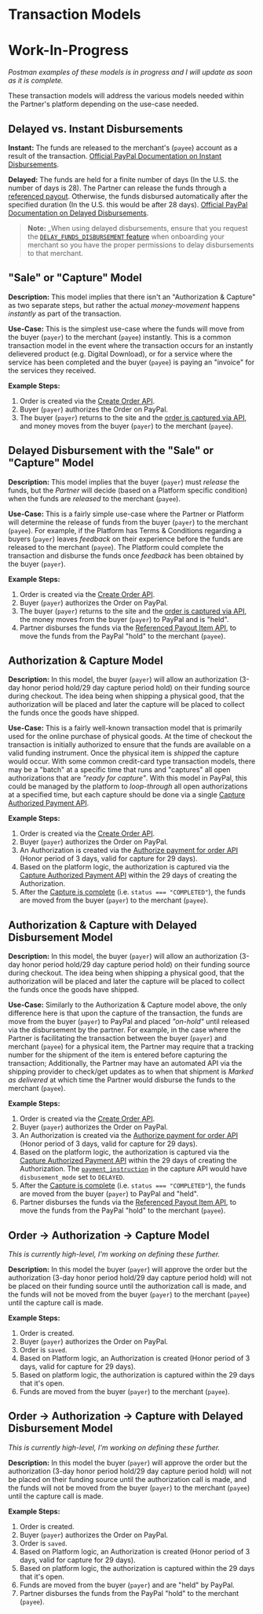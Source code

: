 # Transaction Models

# Work-In-Progress

*Postman examples of these models is in progress and I will update as soon as it is complete.*

These transaction models will address the various models needed within the Partner's platform depending on the use-case needed.

## Delayed vs. Instant Disbursements

**Instant:** The funds are released to the merchant's (`payee`) account as a result of the transaction. [Official PayPal Documentation on Instant Disbursements](https://developer.paypal.com/docs/commerce-platform/v1/payouts/instant/ "Official PayPal Documentation").

**Delayed:** The funds are held for a finite number of days (In the U.S. the number of days is 28). The Partner can release the funds through a [referenced payout](https://developer.paypal.com/docs/api/referenced-payouts/v1/#referenced-payouts-items_create "Official PayPal Documentation"). Otherwise, the funds disbursed automatically after the specified duration (In the U.S. this would be after 28 days). [Official PayPal Documentation on Delayed Disbursements](https://developer.paypal.com/docs/commerce-platform/v1/payouts/delayed-disbursement/?mark=delayed%20 "Official PayPal Documentation").

> **Note:** _When using delayed disbursements, ensure that you request the [`DELAY_FUNDS_DISBURSEMENT` feature](https://developer.paypal.com/docs/api/partner-referrals/v2/#definition-third_party_details "Official PayPal Documentation") when onboarding your merchant so you have the proper permissions to delay disbursements to that merchant.

## "Sale" or "Capture" Model

**Description:** This model implies that there isn't an "Authorization & Capture" as two separate steps, but rather the actual *money-movement* happens *instantly* as part of the transaction.

**Use-Case:** This is the simplest use-case where the funds will move from the buyer (`payer`) to the merchant (`payee`) instantly.  This is a common transaction model in the event where the transaction occurs for an instantly delievered product (e.g. Digital Download), or for a service where the service has been completed and the buyer (`payee`) is paying an "invoice" for the services they received.

**Example Steps:**
1. Order is created via the [Create Order API](https://developer.paypal.com/docs/api/orders/v2/#orders_create "Official PayPal Documentation").
2. Buyer (`payer`) authorizes the Order on PayPal.
3. The buyer (`payer`) returns to the site and the [order is captured via API](https://developer.paypal.com/docs/api/orders/v2/#orders_capture "Official PayPal Documentation"), and money moves from the buyer (`payer`) to the merchant (`payee`).

## Delayed Disbursement with the "Sale" or "Capture" Model

**Description:** This model implies that the buyer (`payer`) must *release* the funds, but the *Partner* will decide (based on a Platform specific condition) when the funds are *released* to the merchant (`payee`).

**Use-Case:** This is a fairly simple use-case where the Partner or Platform will determine the release of funds from the buyer (`payer`) to the merchant (`payee`).  For example, if the Platform has Terms & Conditions regarding a buyers (`payer`) leaves _feedback_ on their experience before the funds are released to the merchant (`payee`).  The Platform could complete the transaction and disburse the funds once _feedback_ has been obtained by the buyer (`payer`). 

**Example Steps:**
1. Order is created via the [Create Order API](https://developer.paypal.com/docs/api/orders/v2/#orders_create "Official PayPal Documentation").
2. Buyer (`payer`) authorizes the Order on PayPal.
3. The buyer (`payer`) returns to the site and the [order is captured via API](https://developer.paypal.com/docs/api/orders/v2/#orders_capture "Official PayPal Documentation"), the money moves from the buyer (`payer`) to PayPal and is "held".
4. Partner disburses the funds via the [Referenced Payout Item API](https://developer.paypal.com/docs/api/referenced-payouts/v1/#referenced-payouts-items_create "Official PayPal Documentation"), to move the funds from the PayPal "hold" to the merchant (`payee`).

## Authorization & Capture Model

**Description:** In this model, the buyer (`payer`) will allow an authorization (3-day honor period hold/29 day capture period hold) on their funding source during checkout.  The idea being when shipping a physical good, that the authorization will be placed and later the capture will be placed to collect the funds once the goods have shipped.

**Use-Case:** This is a fairly well-known transaction model that is primarily used for the online purchase of physical goods.  At the time of checkout the transaction is initially authorized to ensure that the funds are available on a valid funding instrument.  Once the physical item is _shipped_ the capture would occur.  With some common credit-card type transaction models, there may be a "batch" at a specific time that runs and "captures" all open authorizations that are _"ready for capture"_.  With this model in PayPal, this could be managed by the platform to _loop-through_ all open authorizations at a specified time, but each capture should be done via a single [Capture Authorized Payment API](https://developer.paypal.com/docs/api/payments/v2/#authorizations_capture "Official PayPal Documentation").

**Example Steps:**
1. Order is created via the [Create Order API](https://developer.paypal.com/docs/api/orders/v2/#orders_create "Official PayPal Documentation").
2. Buyer (`payer`) authorizes the Order on PayPal.
3. An Authorization is created via the [Authorize payment for order API](https://developer.paypal.com/docs/api/orders/v2/#orders_authorize "Official PayPal Documentation") (Honor period of 3 days, valid for capture for 29 days).
4. Based on the platform logic, the authorization is captured via the [Capture Authorized Payment API](https://developer.paypal.com/docs/api/payments/v2/#authorizations_capture "Official PayPal Documentation") within the 29 days of creating the Authorization.
5. After the [Capture is complete](https://developer.paypal.com/docs/api/payments/v2/#authorizations-capture-response "Official PayPal Documentation") (i.e. `status === "COMPLETED"`), the funds are moved from the buyer (`payer`) to the merchant (`payee`).

## Authorization & Capture with Delayed Disbursement Model

**Description:** In this model, the buyer (`payer`) will allow an authorization (3-day honor period hold/29 day capture period hold) on their funding source during checkout.  The idea being when shipping a physical good, that the authorization will be placed and later the capture will be placed to collect the funds once the goods have shipped.

**Use-Case:** Similarly to the Authorization & Capture model above, the only difference here is that upon the capture of the transaction, the funds are move from the buyer (`payer`) to PayPal and placed _"on-hold"_ until released via the disbursement by the partner.  For example, in the case where the Partner is facilitating the transaction between the buyer (`payer`) and merchant (`payee`) for a physical item, the Partner may require that a tracking number for the shipment of the item is entered before capturing the transaction; Additionally, the Partner may have an automated API via the shipping provider to check/get updates as to when that shipment is _Marked as delivered_ at which time the Partner would disburse the funds to the merchant (`payee`). 

**Example Steps:**
1. Order is created via the [Create Order API](https://developer.paypal.com/docs/api/orders/v2/#orders_create "Official PayPal Documentation").
2. Buyer (`payer`) authorizes the Order on PayPal.
3. An Authorization is created via the [Authorize payment for order API](https://developer.paypal.com/docs/api/orders/v2/#orders_authorize "Official PayPal Documentation") (Honor period of 3 days, valid for capture for 29 days).
4. Based on the platform logic, the authorization is captured via the [Capture Authorized Payment API](https://developer.paypal.com/docs/api/payments/v2/#authorizations_capture "Official PayPal Documentation") within the 29 days of creating the Authorization. The [`payment_instruction`](https://developer.paypal.com/docs/api/payments/v2/#definition-payment_instruction "Official PayPal Documentation") in the capture API would have `disbusement_mode` set to `DELAYED`.
5. After the [Capture is complete](https://developer.paypal.com/docs/api/payments/v2/#authorizations-capture-response "Official PayPal Documentation") (i.e. `status === "COMPLETED"`), the funds are moved from the buyer (`payer`) to PayPal and "held".
6. Partner disburses the funds via the [Referenced Payout Item API](https://developer.paypal.com/docs/api/referenced-payouts/v1/#referenced-payouts-items_create "Official PayPal Documentation"), to move the funds from the PayPal "hold" to the merchant (`payee`).

## Order -> Authorization -> Capture Model

_This is currently high-level, I'm working on defining these further._

**Description:** In this model the buyer (`payer`) will approve the order but the authorization (3-day honor period hold/29 day capture period hold) will not be placed on their funding source until the authorization call is made, and the funds will not be moved from the buyer (`payer`) to the merchant (`payee`) until the capture call is made. 

**Example Steps:**
1. Order is created.
2. Buyer (`payer`) authorizes the Order on PayPal.
3. Order is `saved`.
4. Based on Platform logic, an Authorization is created (Honor period of 3 days, valid for capture for 29 days).
5. Based on platform logic, the authorization is captured within the 29 days that it's open.
6. Funds are moved from the buyer (`payer`) to the merchant (`payee`).

## Order -> Authorization -> Capture with Delayed Disbursement Model

_This is currently high-level, I'm working on defining these further._

**Description:** In this model the buyer (`payer`) will approve the order but the authorization (3-day honor period hold/29 day capture period hold) will not be placed on their funding source until the authorization call is made, and the funds will not be moved from the buyer (`payer`) to the merchant (`payee`) until the capture call is made. 

**Example Steps:**
1. Order is created.
2. Buyer (`payer`) authorizes the Order on PayPal.
3. Order is `saved`.
4. Based on Platform logic, an Authorization is created (Honor period of 3 days, valid for capture for 29 days).
5. Based on platform logic, the authorization is captured within the 29 days that it's open.
6. Funds are moved from the buyer (`payer`) and are "held" by PayPal.
7. Partner disburses the funds from the PayPal "hold" to the merchant (`payee`).

